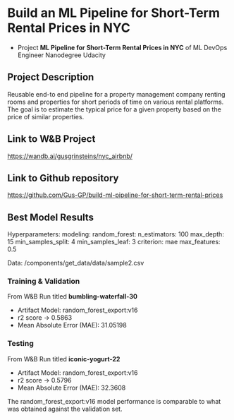 
# Build an ML Pipeline for Short-Term Rental Prices in NYC

- Project **ML Pipeline for Short-Term Rental Prices in NYC** of ML DevOps Engineer Nanodegree Udacity

## Project Description

Reusable end-to end pipeline for a property management company renting rooms and properties for short periods of 
time on various rental platforms. The goal is to estimate the typical price for a given property based 
on the price of similar properties.

## Link to W&B Project
https://wandb.ai/gusgrinsteins/nyc_airbnb/

## Link to Github repository
https://github.com/Gus-GP/build-ml-pipeline-for-short-term-rental-prices

## Best Model Results

Hyperparameters:
modeling:
  random_forest:
    n_estimators: 100
    max_depth: 15
    min_samples_split: 4
    min_samples_leaf: 3
    criterion: mae
    max_features: 0.5

Data: /components/get_data/data/sample2.csv

### Training & Validation

From W&B Run titled **bumbling-waterfall-30**

* Artifact Model: random_forest_export:v16
* r2 score -> 0.5863
* Mean Absolute Error (MAE): 31.05198

### Testing

From W&B Run titled **iconic-yogurt-22**

* Artifact Model: random_forest_export:v16
* r2 score -> 0.5796
* Mean Absolute Error (MAE): 32.3608

The random_forest_export:v16 model performance is comparable to what was obtained against the validation set.



